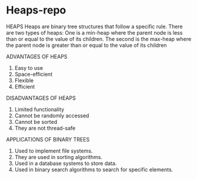 # Heaps-repo
HEAPS
Heaps are binary tree structures that follow a specific rule. There are two types of heaps:
One is a min-heap where the parent node is less than or equal to the value of its children.
The second is the max-heap where the parent node is greater than or equal to the value of its children

ADVANTAGES OF HEAPS
1. Easy to use
2. Space-efficient
3. Flexible 
4. Efficient

DISADVANTAGES OF HEAPS
1. Limited functionality
2. Cannot be randomly accessed
3. Cannot be sorted
4. They are not thread-safe

APPLICATIONS OF BINARY TREES
1. Used to implement file systems.
2. They are used in sorting algorithms.
3. Used in a database systems to store data.
4. Used in binary search algorithms to search for specific elements.

